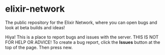 # elixir-network
The public repository for the Elixir Network, where you can open bugs and look at beta builds and ideas!


Hiya! This is a place to report bugs and issues with the server. THIS IS NOT FOR HELP OR ADVICE! 
To create a bug report, click the **Issues** button at the top of the page. Then press new.
